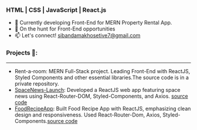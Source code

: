 ### HTML | CSS | JavaScript | React.js
* 🌱 Currently developing Front-End for MERN Property Rental App.
* 💼 On the hunt for Front-End opportunities
* 📫 Let's connect! sibandamakhosetive7@gmail.com

### Projects 🌟:
--------------------------------------------------------------------------------------------------------------------------------------------------------------------
* Rent-a-room: MERN Full-Stack project. Leading Front-End with ReactJS, Styled Components and other essential libraries.The source code is in a private repository.
* [SpaceNews-Launch](https://makhoe7-spacenews.netlify.app): Developed a ReactJS web app featuring space news using React-Router-DOM, Styled-Components, and Axios. [source code](https://github.com/Makhosetive7/SpaceNews-Launch)
* [FoodRecipeApp](https://makhoe7-recipeapp.netlify.app/): Built Food Recipe App with ReactJS, emphasizing clean design and responsiveness. Used React-Router-Dom, Axios, Styled-Components.[source code](https://github.com/Makhosetive7/react-recipe-app)
